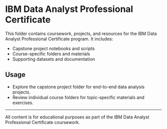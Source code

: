 # IBM Data Analyst Professional Certificate

This folder contains coursework, projects, and resources for the IBM Data Analyst Professional Certificate program. It includes:

- Capstone project notebooks and scripts
- Course-specific folders and materials
- Supporting datasets and documentation

## Usage
- Explore the capstone project folder for end-to-end data analysis projects.
- Review individual course folders for topic-specific materials and exercises.

---
All content is for educational purposes as part of the IBM Data Analyst Professional Certificate coursework.
